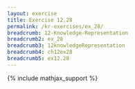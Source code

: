 ```yaml
---
layout: exercise
title: Exercise 12.28
permalink: /kr-exercises/ex_28/
breadcrumb: 12-Knowledge-Representation
breadcrumb2: ex_28
breadcrumb3: 12knowledgeRepresentation
breadcrumb4: ch12ex28
breadcrumb5: ex12.28
---
```


{% include mathjax_support %}

